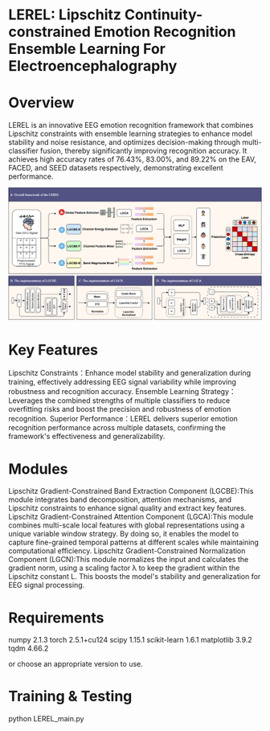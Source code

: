 # LEREL: Lipschitz Continuity-constrained Emotion Recognition Ensemble Learning For Electroencephalography

# Overview

LEREL is an innovative EEG emotion recognition framework that combines Lipschitz constraints with ensemble learning strategies to enhance model stability and noise resistance, and optimizes decision-making through multi-classifier fusion, thereby significantly improving recognition accuracy. It achieves high accuracy rates of 76.43%, 83.00%, and 89.22% on the EAV, FACED, and SEED datasets respectively, demonstrating excellent performance.

![LEREL](LEREL.png)

# Key Features

Lipschitz Constraints：Enhance model stability and generalization during training, effectively addressing EEG signal variability while improving robustness and recognition accuracy.
Ensemble Learning Strategy：Leverages the combined strengths of multiple classifiers to reduce overfitting risks and boost the precision and robustness of emotion recognition.
Superior Performance：LEREL delivers superior emotion recognition performance across multiple datasets, confirming the framework's effectiveness and generalizability.

# Modules

Lipschitz Gradient-Constrained Band Extraction Component (LGCBE):This module integrates band decomposition, attention mechanisms, and Lipschitz constraints to enhance signal quality and extract key features.
Lipschitz Gradient-Constrained Attention Component (LGCA):This module combines multi-scale local features with global representations using a unique variable window strategy. By doing so, it enables the model to capture fine-grained temporal patterns at different scales while maintaining computational efficiency.
Lipschitz Gradient-Constrained Normalization Component (LGCN):This module normalizes the input and calculates the gradient norm, using a scaling factor λ to keep the gradient within the Lipschitz constant L. This boosts the model's stability and generalization for EEG signal processing.

# Requirements

numpy 2.1.3
torch 2.5.1+cu124
scipy 1.15.1
scikit-learn 1.6.1
matplotlib 3.9.2
tqdm 4.66.2

or choose an appropriate version to use.

# Training & Testing

python LEREL_main.py
